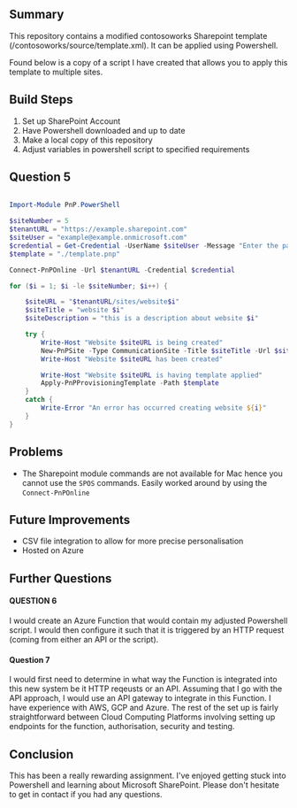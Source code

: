 ## Summary 

This repository contains a modified contosoworks Sharepoint template (/contosoworks/source/template.xml). It can be applied using Powershell.

Found below is a copy of a script I have created that allows you to apply this template to multiple sites.

## Build Steps

1. Set up SharePoint Account
2. Have Powershell downloaded and up to date
3. Make a local copy of this repository
4. Adjust variables in powershell script to specified requirements

## Question 5

```ps1

Import-Module PnP.PowerShell

$siteNumber = 5
$tenantURL = "https://example.sharepoint.com"
$siteUser = "example@example.onmicrosoft.com"
$credential = Get-Credential -UserName $siteUser -Message "Enter the password for the SharePoint site"
$template = "./template.pnp"

Connect-PnPOnline -Url $tenantURL -Credential $credential

for ($i = 1; $i -le $siteNumber; $i++) {

    $siteURL = "$tenantURL/sites/website$i"
    $siteTitle = "website $i"
    $siteDescription = "this is a description about website $i"

    try {
        Write-Host "Website $siteURL is being created"
        New-PnPSite -Type CommunicationSite -Title $siteTitle -Url $siteURL -Owner $siteUser -Description $siteDescription
        Write-Host "Website $siteURL has been created"

        Write-Host "Website $siteURL is having template applied"
        Apply-PnPProvisioningTemplate -Path $template
    }
    catch {
        Write-Error "An error has occurred creating website ${i}"
    }
}

```

## Problems

* The Sharepoint module commands are not available for Mac hence you cannot use the `SPOS` commands. Easily worked around by using the `Connect-PnPOnline`

## Future Improvements

* CSV file integration to allow for more precise personalisation
* Hosted on Azure

## Further Questions

#### QUESTION 6

I would create an Azure Function that would contain my adjusted Powershell script. I would then configure it such that it is triggered by an HTTP request (coming from either an API or the script).

#### Question 7

I would first need to determine in what way the Function is integrated into this new system be it HTTP reqeusts or an API. Assuming that I go with the API approach, I would use an API gateway to integrate in this Function. I have experience with AWS, GCP and Azure. The rest of the set up is fairly straightforward between Cloud Computing Platforms involving setting up endpoints for the function, authorisation, security and testing.

## Conclusion

This has been a really rewarding assignment. I've enjoyed getting stuck into Powershell and learning about Microsoft SharePoint. Please don't hesitate to get in contact if you had any questions.

